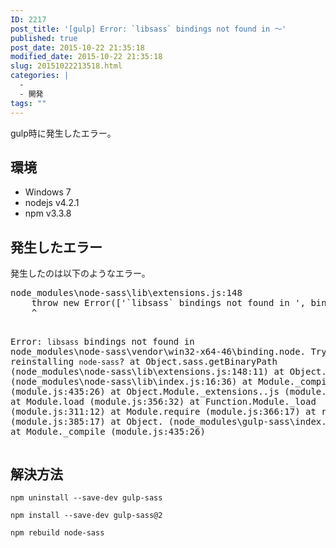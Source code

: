 ```yaml
---
ID: 2217
post_title: '[gulp] Error: `libsass` bindings not found in ～'
published: true
post_date: 2015-10-22 21:35:18
modified_date: 2015-10-22 21:35:18
slug: 20151022213518.html
categories: |
  -
  - 開発
tags: ""
---
```

gulp時に発生したエラー。

<!--more-->
<h2>環境</h2>
<ul>
	<li>Windows 7</li>
	<li>nodejs v4.2.1</li>
	<li>npm v3.3.8</li>
</ul>
<h2>発生したエラー</h2>
発生したのは以下のようなエラー。
<pre class="cmd">node_modules\node-sass\lib\extensions.js:148
    throw new Error(['`libsass` bindings not found in ', binaryPath, '. Try reinstalling `node-sass`?'].join(''));
    ^

Error: `libsass` bindings not found in node_modules\node-sass\vendor\win32-x64-46\binding.node. Try reinstalling `node-sass`?
    at Object.sass.getBinaryPath (node_modules\node-sass\lib\extensions.js:148:11)
    at Object. (node_modules\node-sass\lib\index.js:16:36)
    at Module._compile (module.js:435:26)
    at Object.Module._extensions..js (module.js:442:10)
    at Module.load (module.js:356:32)
    at Function.Module._load (module.js:311:12)
    at Module.require (module.js:366:17)
    at require (module.js:385:17)
    at Object. (node_modules\gulp-sass\index.js:163:21)
    at Module._compile (module.js:435:26)
</pre>

<h2>解決方法</h2>
<pre class="language-bash"><code>npm uninstall --save-dev gulp-sass</code></pre>
<pre class="language-bash"><code>npm install --save-dev gulp-sass@2</code></pre>
<pre class="language-bash"><code>npm rebuild node-sass</code></pre>
